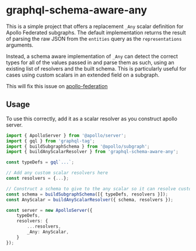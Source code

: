 # graphql-schema-aware-any

This is a simple project that offers a replacement `_Any` scalar definition for Apollo Federated subgraphs. The default implementation returns the result of parsing the raw JSON from the `entities` query as the `representations` arguments.

Instead, a schema aware implementation of `_Any` can detect the correct types for all of the values passed in and parse them as such, using an existing list of resolvers and the built schema. This is particularly useful for cases using custom scalars in an extended field on a subgraph.

This will fix this issue on [apollo-federation](https://github.com/apollographql/federation/issues/1197)

## Usage

To use this correctly, add it as a scalar resolver as you construct apollo server.

```typescript
import { ApolloServer } from '@apollo/server';
import { gql } from 'graphql-tag';
import { buildSubgraphSchema } from '@apollo/subgraph';
import { buildAnyScalarResolver } from 'graphql-schema-aware-any';

const typeDefs = gql`...`;

// Add any custom scalar resolvers here
const resolvers = {...};

// Construct a schema to give to the any scalar so it can resolve custom scalars by itself
const schema = buildSubgraphSchema([{ typeDefs, resolvers }]);
const AnyScalar = buildAnyScalarResolver({ schema, resolvers });

const server = new ApolloServer({
    typeDefs,
    resolvers: {
        ...resolvers,
        _Any: AnyScalar,
    }
});
```
